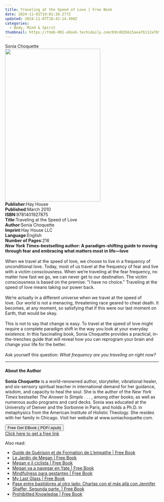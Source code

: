 ```yaml
---
title: Traveling at the Speed of Love | Free Book
date: 2024-11-01T19:01:20.277Z
updated: 2024-11-07T18:42:14.500Z
categories:
  - Body, Mind & Spirit
thumbnail: https://thmb-001-ebook.techidaily.com/b9cd02bb15aea7b112a7b53b586222ac8dd9657475eeb15f3c320cde1b2ff5d9.jpg
---
```

<main id="book-container">
  <div class="flex flex-col">
    <div class="book-brief flex-1 py-6 px-4 sm:p-6 md:py-10 md:px-8">
      <!-- brief-->
      <div class="book-brief-main">Sonia Choquette</div>
    </div>
    <div
      class="book-meta-info flex-1 grid gap-4 col-start-1 col-end-3 row-start-1 sm:mb-6 sm:grid-cols-4 lg:gap-6 lg:col-start-2 lg:row-end-6 lg:row-span-6 lg:mb-0"
    >
      <div
        class="book-meta-info-left place-content-center mt-4 p-4 text-sm leading-6 col-start-2 col-span-2 dark:text-slate-400"
      >
        <img
          class="w-full h-500 object-cover rounded-lg sm:h-255 sm:col-span-2 lg:col-span-full"
          src="https://img-001-ebook.techidaily.com/c9402d30f1a9142c5d0afc8773232811eb34913272a157437d0df202242b5286.jpg"
          alt=""
          width="312"
          height="500"
        />
      </div>
      <div
        class="book-meta-info-right mt-2 col-start-1 row-start-2 col-span-3 self-center"
      >
        <!-- meta data  -->
        <div class="flex flex-col px-4 md:px-8">
          <div class="flex-1">
            <strong>Publisher</strong>:<span class="px-2">Hay House</span>
          </div>
          <div class="flex-1">
            <strong>Published</strong>:<span class="px-2">March 2010</span>
          </div>
          <div class="flex-1">
            <strong>ISBN</strong>:<span class="px-2">9781401927875</span>
          </div>
          <div class="flex-1">
            <strong>Title</strong>:<span class="px-2"
              >Traveling at the Speed of Love</span
            >
          </div>
          <div class="flex-1">
            <strong>Author</strong>:<span class="px-2">Sonia Choquette</span>
          </div>
          <div class="flex-1">
            <strong>Imprint</strong>:<span class="px-2">Hay House LLC</span>
          </div>
          <div class="flex-1">
            <strong>Language</strong>:<span class="px-2">English</span>
          </div>
          <div class="flex-1">
            <strong>Number of Pages</strong>:<span class="px-2">216</span>
          </div>
        </div>
      </div>
    </div>
    <div class="book-description flex-1 py-6 px-4 sm:p-6 md:py-10 md:px-8">
      <div class="book-description-main">
        <div accordion-content="" id="description">
          <b
            ><i>New York Times</i>–bestselling author: A paradigm-shifting guide
            to moving through fear and embracing what matters most in
            life—love</b
          ><br />&nbsp;<br />When we travel at the speed of love, we choose to
          live in a frequency of unconditional love. Today, most of us travel at
          the frequency of fear and live with a victim consciousness. When we’re
          traveling at the fear frequency, no matter how fast we go, we can
          never get to our destination. The victim consciousness is based on the
          premise: "I have no choice." Traveling at the speed of love means
          taking our power back.<br /><br />We’re actually in a different
          universe when we travel at the speed of love.&nbsp;Our world is not a
          menacing, threatening race geared to cheat death. It becomes, at any
          moment, so satisfying that if this were our last moment on Earth, that
          would be okay.<br /><br />This is not to say that change is easy. To
          travel at the speed of love might require a complete paradigm shift in
          the way you look at your everyday existence. In this fascinating
          book,&nbsp;Sonia Choquette&nbsp;provides a practical, in-the-trenches
          guide that will reveal how you can reprogram your brain and change
          your life for the better.<br /><br />Ask yourself this
          question:&nbsp;<i>What frequency are you traveling on right now?</i>
        </div>
        <div class="accordion-fader"></div>
      </div>
    </div>
    <div class="book-excerpts flex-1 py-6 px-4 sm:p-6 md:py-10 md:px-8">
      <!-- excerpts-->
      <div class="book-excerpts-main">
        <hr />
        <h4 class="placeholder placeholder-heading">
          <span>About the Author</span>
        </h4>
        <p>
          <b>Sonia Choquette</b>&nbsp;is a world-renowned author, storyteller,
          vibrational healer, and six-sensory spiritual teacher in international
          demand for her guidance, wisdom, and capacity to heal the soul. She is
          the author of the&nbsp;<i>New York Times</i>&nbsp;bestseller&nbsp;<i
            >The Answer Is Simple . . .</i
          >&nbsp;, among other books; as well as numerous audio programs and
          card decks. Sonia was educated at the University of Denver and the
          Sorbonne in Paris, and holds a Ph.D. in metaphysics from the American
          Institute of Holistic Theology. She resides with her family in
          Chicago. Visit her website at www.soniachoquette.com.
        </p>
      </div>
    </div>
    <div
      class="book-about-author flex-1 py-6 px-4 sm:p-6 md:py-10 md:px-8"
    ></div>
    <div class="book-free-get flex-1 py-6 px-4 sm:p-6 md:py-10 md:px-8">
      <button
        id="btn-free-get"
        class="bg-blue-500 hover:bg-blue-700 text-white font-bold py-2 px-4 rounded"
      >
        Free Get EBook (.PDF/.epub)
      </button>
      <div id="countdown-display" class="px-2 text-lg mt-2"></div>
      <a
        id="free-link"
        class="hidden bg-blue-500 hover:bg-blue-700 text-white font-bold py-2 px-4 rounded"
        href="https://www.ebooks.com/en-us/book/96317231/traveling-at-the-speed-of-love/sonia-choquette/"
        target="_blank"
        >Click here to get a free link</a
      >
    </div>
    <script>
      let countdownTime = 0;
      let countdownInterval = null;
      document
        .getElementById('btn-free-get')
        .addEventListener('click', startCountdown);
      function startCountdown() {
        countdownTime = new Date().getTime() + 60000 * 3;
        countdownInterval = setInterval(updateCountdown, 1000);
        document.getElementById('btn-free-get').disabled = true;
        document
          .getElementById('btn-free-get')
          .classList.add('bg-gray-500', 'cursor-not-allowed');
      }
      function updateCountdown() {
        let currentTime = new Date().getTime();
        let timeLeft = countdownTime - currentTime;
        let secondsLeft = Math.floor(timeLeft / 1000);
        document.getElementById('countdown-display').innerHTML =
          `Remaining time: ${secondsLeft} seconds.`;
        if (secondsLeft <= 0) {
          clearInterval(countdownInterval);
          document.getElementById('btn-free-get').classList.add('hidden');
          document.getElementById('free-link').classList.remove('hidden');
          document.getElementById('countdown-display').innerHTML = '';
        }
      }
    </script>
  </div>
</main>

<ins class="adsbygoogle"
      style="display:block"
      data-ad-client="ca-pub-7571918770474297"
      data-ad-slot="8358498916"
      data-ad-format="auto"
      data-full-width-responsive="true"></ins>
    

<span class="atpl-alsoreadstyle">Also read:</span>
<div><ul>
<li><a href="https://novels-ebooks.techidaily.com/210102941-9781071558072-guide-de-guerison-et-de-formation-de-lempathe/"><u>Guide de Guérison et de Formation de L’empathe | Free Book</u></a></li>
<li><a href="https://novels-ebooks.techidaily.com/210102987-9781071555552-le-jardin-de-megan/"><u>Le Jardin de Megan | Free Book</u></a></li>
<li><a href="https://novels-ebooks.techidaily.com/210103018-9781071554821-megan-e-il-ciclista/"><u>Megan e il ciclista | Free Book</u></a></li>
<li><a href="https://novels-ebooks.techidaily.com/210102919-9781071554289-megan-va-a-navegar-en-yate/"><u>Megan va a navegar en Yate | Free Book</u></a></li>
<li><a href="https://novels-ebooks.techidaily.com/210102822-9781071558683-mindfulness-para-gestantes/"><u>Mindfulness para gestantes | Free Book</u></a></li>
<li><a href="https://novels-ebooks.techidaily.com/210102823-9781071557112-my-last-glass/"><u>My Last Glass | Free Book</u></a></li>
<li><a href="https://novels-ebooks.techidaily.com/210102692-9781071553961-pase-entre-bastidores-al-otro-lado-charlas-con-el-mas-alla-con-jennifer-shaffer-segunda-parte/"><u>Pase entre bastidores al otro lado: Charlas con el más allá con Jennifer Shaffer, Segunda parte. | Free Book</u></a></li>
<li><a href="https://novels-ebooks.techidaily.com/210102840--prohibitted-knowledge/"><u>Prohibitted Knowledge | Free Book</u></a></li>
</ul></div>

